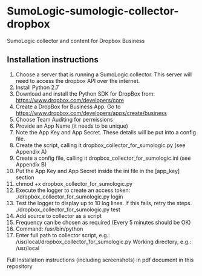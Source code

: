 # SumoLogic-sumologic-collector-dropbox
SumoLogic collector and content for Dropbox Business
## Installation instructions
1. Choose a server that is running a SumoLogic collector. This server will need to access the dropbox API over the internet.
2. Install Python 2.7
3. Download and install the Python SDK for DropBox from: https://www.dropbox.com/developers/core
4. Create a DropBox for Business App. Go to https://www.dropbox.com/developers/apps/create/business
  1. Choose Team Auditing for permissions
  2. Provide an App Name (it needs to be unique)
  3. Note the App Key and App Secret. These details will be put into a config file.
5. Create the script, calling it dropbox_collector_for_sumologic.py (see Appendix A)
6. Create a config file, calling it dropbox_collector_for_sumologic.ini (see Appendix B)
  1. Put the App Key and App Secret inside the ini file in the [app_key] section
7. chmod +x dropbox_collector_for_sumologic.py
8. Execute the logger to create an access token:
  ./dropbox_collector_for_sumologic.py login
9. Test the logger to display up to 10 log lines. If this fails, retry the steps.
  ./dropbox_collector_for_sumologic.py test
10. Add source to collector as a script
  1. Frequency can be chosen as required (Every 5 minutes should be  OK)
  2. Command: /usr/bin/python
  3. Enter full path to collector script, e.g.: /usr/local/dropbox_collector_for_sumologic.py
    Working directory, e.g.: /usr/local

Full Installation instructions (including screenshots) in pdf document in this repository
